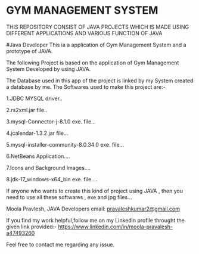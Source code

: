 # GYM MANAGEMENT SYSTEM
THIS REPOSITORY CONSIST OF JAVA PROJECTS WHICH IS MADE USING DIFFERENT APPLICATIONS AND VARIOUS FUNCTION OF JAVA

#Java Developer This ia a application of Gym Management System and a prototype of JAVA.

The following Project is based on the application of Gym Management System Developed by using JAVA.

The Database used in this app of the project is linked by my System created a database by me. The Softwares used to make this project are:-

1.JDBC MYSQL driver..

2.rs2xml.jar file..

3.mysql-Connector-j-8.1.0 exe. file...

4.jcalendar-1.3.2.jar file...

5.mysql-installer-community-8.0.34.0 exe. file...

6.NetBeans Application....

7.Icons and Background Images....

8.jdk-17_windows-x64_bin exe. file....

If anyone who wants to create this kind of project using JAVA , then you need to use all these softwares , exe and jpg files...

Moola Pravlesh, JAVA Developers email: pravaleshkumar2@gmail.com

If you find my work helpful,follow me on my Linkedin profile throught the given link provided:- https://www.linkedin.com/in/moola-pravalesh-a47493260

Feel free to contact me regarding any issue.
